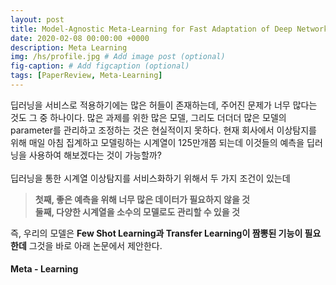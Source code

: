 ```yaml
---
layout: post
title: Model-Agnostic Meta-Learning for Fast Adaptation of Deep Networks (ICML 2017)
date: 2020-02-08 00:00:00 +0000
description: Meta Learning
img: /hs/profile.jpg # Add image post (optional)
fig-caption: # Add figcaption (optional)
tags: [PaperReview, Meta-Learning]
---
```


딥러닝을 서비스로 적용하기에는 많은 허들이 존재하는데, 주어진 문제가 너무 많다는 것도 그 중 하나이다. 많은 과제를 위한 많은 모델, 그리도 더더더 많은 모델의 parameter를 관리하고 조정하는 것은 현실적이지 못하다. 현재 회사에서 이상탐지를 위해 매일 아침 집계하고 모델링하는 시계열이 125만개쯤 되는데 이것들의 예측을 딥러닝을 사용하여 해보겠다는 것이 가능할까?  
<br>
딥러닝을 통한 시계열 이상탐지를 서비스화하기 위해서 두 가지 조건이 있는데    
><b>첫째, 좋은 예측을 위해 너무 많은 데이터가 필요하지 않을 것</b>  
><b>둘째, 다양한 시계열을 소수의 모델로도 관리할 수 있을 것</b>  
  
즉, 우리의 모델은 <b>Few Shot Learning과 Transfer Learning이 짬뽕된 기능이 필요한데</b> 그것을 바로 아래 논문에서 제안한다.  
  
#### Meta - Learning

 
